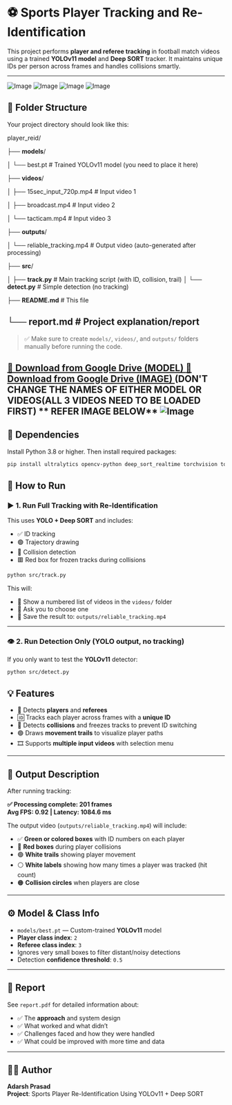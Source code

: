 # ⚽ Sports Player Tracking and Re-Identification

This project performs **player and referee tracking** in football match videos using a trained **YOLOv11 model** and **Deep SORT** tracker. It maintains unique IDs per person across frames and handles collisions smartly.

---

![Image](https://github.com/user-attachments/assets/6a234593-2962-4784-bcbc-b2bd73c7fb06)
![Image](https://github.com/user-attachments/assets/6fe54341-c976-4ac2-aee9-b4333f30d1c0)
![Image](https://github.com/user-attachments/assets/2c3f491b-4b36-47fb-ac72-dd215ee36d7c)
![Image](https://github.com/user-attachments/assets/6b52aaa9-6fe4-4334-945f-e71dc0b52d51)


## 📁 Folder Structure

Your project directory should look like this:

player_reid/

├── **models**/

│ └── best.pt # Trained YOLOv11 model (you need to place it here)

├── **videos**/

│ ├── 15sec_input_720p.mp4 # Input video 1

│ ├── broadcast.mp4 # Input video 2

│ └── tacticam.mp4 # Input video 3


├── **outputs**/

│ └── reliable_tracking.mp4 # Output video (auto-generated after processing)


├── **src**/

│ 
├── **track.py** # Main tracking script (with ID, collision, trail)
│ 
└── **detect.py** # Simple detection (no tracking)


├── **README.md** # This file

└── **report.md** # Project explanation/report
---


> ✅ Make sure to create `models/`, `videos/`, and `outputs/` folders manually before running the code.

**[📁 Download from Google Drive (MODEL) ](https://drive.google.com/file/d/1-5fOSHOSB9UXyP_enOoZNAMScrePVcMD/view)**
**[📁 Download from Google Drive (IMAGE) ](https://drive.google.com/drive/folders/1Nx6H_n0UUI6L-6i8WknXd4Cv2c3VjZTP)**
**(DON'T CHANGE THE NAMES OF EITHER MODEL OR VIDEOS(ALL 3 VIDEOS NEED TO BE LOADED FIRST)**
** REFER IMAGE BELOW**
![Image](https://github.com/user-attachments/assets/e48c8a64-e198-4862-8e07-ae1f9baf51c9)
---

## 🧩 Dependencies

Install Python 3.8 or higher. Then install required packages:

```bash
pip install ultralytics opencv-python deep_sort_realtime torchvision torch
```

## 🚀 How to Run

### ▶️ 1. Run Full Tracking with Re-Identification

This uses **YOLO + Deep SORT** and includes:

- ✅ ID tracking  
- 🟢 Trajectory drawing  
- 🔴 Collision detection  
- 🟥 Red box for frozen tracks during collisions  

```bash
python src/track.py
```

This will:

- 📂 Show a numbered list of videos in the `videos/` folder  
- 🔢 Ask you to choose one  
- 💾 Save the result to: `outputs/reliable_tracking.mp4`

---

### 👁️ 2. Run Detection Only (YOLO output, no tracking)

If you only want to test the **YOLOv11** detector:

```bash
python src/detect.py
```

## 💡 Features

- 🎯 Detects **players** and **referees**
- 🆔 Tracks each player across frames with a **unique ID**
- 🔄 Detects **collisions** and freezes tracks to prevent ID switching
- 🟢 Draws **movement trails** to visualize player paths
- 🎞️ Supports **multiple input videos** with selection menu

---

## 🎥 Output Description

After running tracking:

**✅ Processing complete: 201 frames**  
**Avg FPS: 0.92 | Latency: 1084.6 ms**


The output video (`outputs/reliable_tracking.mp4`) will include:

- ✅ **Green or colored boxes** with ID numbers on each player
- 🔴 **Red boxes** during player collisions
- 🟢 **White trails** showing player movement
- ⚪ **White labels** showing how many times a player was tracked (hit count)
- 🟠 **Collision circles** when players are close

---

## ⚙️ Model & Class Info

- `models/best.pt` — Custom-trained **YOLOv11** model
- **Player class index**: `2`
- **Referee class index**: `3`
- Ignores very small boxes to filter distant/noisy detections
- Detection **confidence threshold**: `0.5`

---

## 📄 Report

See `report.pdf` for detailed information about:

- ✅ The **approach** and system design
- ✅ What worked and what didn’t
- ✅ Challenges faced and how they were handled
- ✅ What could be improved with more time and data

---

## 👨‍💻 Author

**Adarsh Prasad**  
**Project**: Sports Player Re-Identification Using YOLOv11 + Deep SORT

